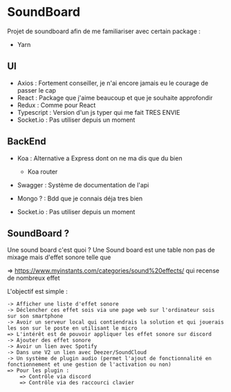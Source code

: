 # SoundBoard

Projet de soundboard afin de me familiariser avec certain package :

- Yarn

## UI

- Axios : Fortement conseiller, je n'ai encore jamais eu le courage de passer le cap
- React : Package que j'aime beaucoup et que je souhaite approfondir
- Redux : Comme pour React
- Typescript : Version d'un js typer qui me fait TRES ENVIE
- Socket.io : Pas utiliser depuis un moment

## BackEnd

- Koa : Alternative a Express dont on ne ma dis que du bien

  - Koa router

- Swagger : Système de documentation de l'api
- Mongo ? : Bdd que je connais déja tres bien
- Socket.io : Pas utiliser depuis un moment

## SoundBoard ?

Une sound board c'est quoi ? Une Sound board est une table non pas de mixage mais d'effet sonore telle que

=> <https://www.myinstants.com/categories/sound%20effects/> qui recense de nombreux effet

L'objectif est simple :

    -> Afficher une liste d'effet sonore
    -> Déclencher ces effet sois via une page web sur l'ordinateur sois sur son smartphone
    -> Avoir un serveur local qui contiendrais la solution et qui jouerais les son sur le poste en utilisant le micro
    => L'intérêt est de pouvoir appliquer les effet sonore sur discord
    -> Ajouter des effet sonore
    -> Avoir un lien avec Spotify
    -> Dans une V2 un lien avec Deezer/SoundCloud
    -> Un système de plugin audio (permet l'ajout de fonctionnalité en fonctionnement et une gestion de l'activation ou non)
    => Pour les plugin :
        => Contrôle via discord
        => Contrôle via des raccourci clavier

